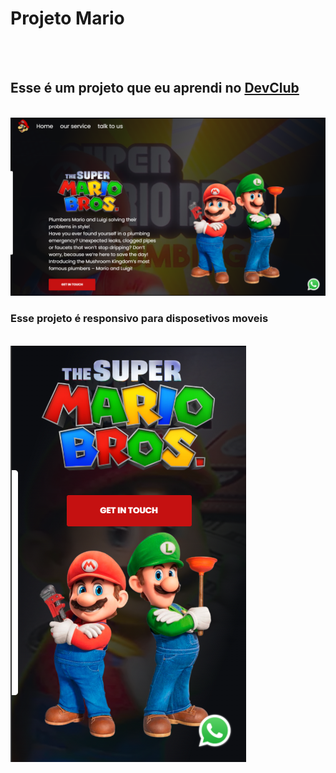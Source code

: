 <h1>Projeto Mario</h1>
<br>
<br>
<h2>Esse é um projeto que eu aprendi no <a href="https://rodolfomori.com.br/devclub">DevClub</a></h2>
<br>
<img src="./img/Screenshot 2025-07-18 173155.png">
<br>
<h3>Esse projeto é responsivo para disposetivos moveis</h3>
<br>
<img src="./img/Screenshot 2025-07-18 173130.png">
